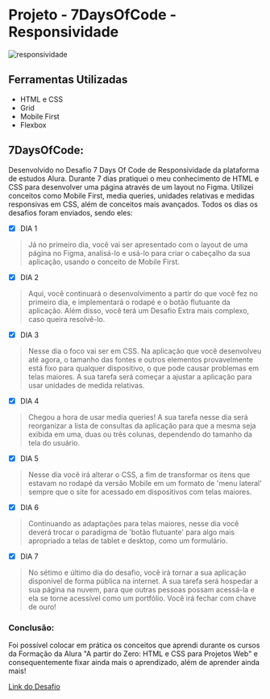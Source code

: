 # Projeto - 7DaysOfCode - Responsividade

![responsividade](https://github.com/lehrissio/7daysofcode-responsividade/assets/103052994/ae6b5936-a98b-421e-9376-e56596c9fdfc)



## Ferramentas Utilizadas
  * HTML e CSS
  * Grid
  * Mobile First
  * Flexbox

## 7DaysOfCode:
Desenvolvido no Desafio 7 Days Of Code de Responsividade da plataforma de estudos Alura. Durante 7 dias pratiquei o meu conhecimento de HTML e CSS para desenvolver uma página através de um layout no Figma. Utilizei conceitos como Mobile First, media queries, unidades relativas e medidas responsivas em CSS, além de conceitos mais avançados. 
Todos os dias os desafios foram enviados, sendo eles:

- [x] DIA 1
> Já no primeiro dia, você vai ser apresentado com o layout de uma página no Figma, analisá-lo e usá-lo para criar o cabeçalho da sua aplicação, usando o conceito de Mobile First.

- [x] DIA 2
> Aqui, você continuará o desenvolvimento a partir do que você fez no primeiro dia, e implementará o rodapé e o botão flutuante da aplicação. Além disso, você terá um Desafio Extra mais complexo, caso queira resolvê-lo.

- [x] DIA 3
> Nesse dia o foco vai ser em CSS. Na aplicação que você desenvolveu até agora, o tamanho das fontes e outros elementos provavelmente está fixo para qualquer dispositivo, o que pode causar problemas em telas maiores. A sua tarefa será começar a ajustar a aplicação para usar unidades de medida relativas.

- [x] DIA 4
> Chegou a hora de usar media queries! A sua tarefa nesse dia será reorganizar a lista de consultas da aplicação para que a mesma seja exibida em uma, duas ou três colunas, dependendo do tamanho da tela do usuário.

- [x] DIA 5
> Nesse dia você irá alterar o CSS, a fim de transformar os itens que estavam no rodapé da versão Mobile em um formato de 'menu lateral' sempre que o site for acessado em dispositivos com telas maiores.

- [x] DIA 6
> Continuando as adaptações para telas maiores, nesse dia você deverá trocar o paradigma de 'botão flutuante' para algo mais apropriado a telas de tablet e desktop, como um formulário.

- [x] DIA 7
> No sétimo e último dia do desafio, você irá tornar a sua aplicação disponível de forma pública na internet. A sua tarefa será hospedar a sua página na nuvem, para que outras pessoas possam acessá-la e ela se torne acessível como um portfólio. Você irá fechar com chave de ouro!

### Conclusão:
Foi possível colocar em prática os conceitos que aprendi durante os cursos da Formação da Alura "A partir do Zero: HTML e CSS para Projetos Web" e consequentemente fixar ainda mais o aprendizado, além de aprender ainda mais!

[Link do Desafio](https://7daysofcode.io/matricula/responsividade)
